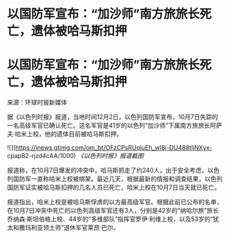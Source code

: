 # 以国防军宣布：“加沙师”南方旅旅长死亡，遗体被哈马斯扣押

# 以国防军宣布：“加沙师”南方旅旅长死亡，遗体被哈马斯扣押

来源：环球时报新媒体

据《以色列时报》报道，当地时间12月2日，以色列国防军宣布，10月7日失踪的一名高级军官已确认死亡。这名军官是41岁的以色列“加沙师”下属南方旅旅长阿萨夫·哈米上校，他的遗体目前被哈马斯扣押。

![](https://inews.gtimg.com/om_bt/OFzCPsRUqluEh_wI8j-DU488tIjNXyx-
cpapB2-rjzd4cAA/1000) _《以色列时报》报道截图_

报道称，在10月7日爆发的冲突中，哈马斯抓走了约240人，出于安全考虑，以色列国防军一直称哈米上校被绑架。最近几天，根据最新的情报和调查结果，以色列国防军证实被哈马斯扣押的几名人员已死亡，哈米上校在10月7日当天就已死亡。

报道指出，哈米上校是被哈马斯俘虏的以方最高级军官。根据此前已公布的名单，在10月7日冲突中死亡的以色列高级军官还有3人，分别是42岁的“纳哈尔旅”旅长乔纳森·斯坦伯格上校、44岁的“多维部队”指挥官罗伊·利维上校，以及53岁的“犹太和撒玛利亚领土师”退休军官莱昂·巴尔。

